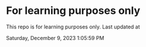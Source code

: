 # For learning purposes only
This repo is for learning purposes only.
Last updated at

Saturday, December 9, 2023 1:05:59 PM

